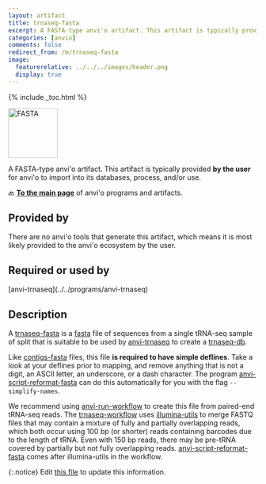 ```yaml
---
layout: artifact
title: trnaseq-fasta
excerpt: A FASTA-type anvi'o artifact. This artifact is typically provided by the user for anvi'o to import into its databases, process, and/or use.
categories: [anvio]
comments: false
redirect_from: /m/trnaseq-fasta
image:
  featurerelative: ../../../images/header.png
  display: true
---
```



{% include _toc.html %}


<img src="../../images/icons/FASTA.png" alt="FASTA" style="width:100px; border:none" />

A FASTA-type anvi'o artifact. This artifact is typically provided **by the user** for anvi'o to import into its databases, process, and/or use.

🔙 **[To the main page](../../)** of anvi'o programs and artifacts.

## Provided by


There are no anvi'o tools that generate this artifact, which means it is most likely provided to the anvi'o ecosystem by the user.


## Required or used by


<p style="text-align: left" markdown="1"><span class="artifact-r">[anvi-trnaseq](../../programs/anvi-trnaseq)</span></p>


## Description

A <span class="artifact-n">[trnaseq-fasta](/help/main/artifacts/trnaseq-fasta)</span> is a <span class="artifact-n">[fasta](/help/main/artifacts/fasta)</span> file of sequences from a single tRNA-seq sample of split that is suitable to be used by <span class="artifact-p">[anvi-trnaseq](/help/main/programs/anvi-trnaseq)</span> to create a <span class="artifact-n">[trnaseq-db](/help/main/artifacts/trnaseq-db)</span>.

Like <span class="artifact-n">[contigs-fasta](/help/main/artifacts/contigs-fasta)</span> files, this file **is required to have simple deflines**. Take a look at your deflines prior to mapping, and remove anything that is not a digit, an ASCII letter, an underscore, or a dash character. The program <span class="artifact-p">[anvi-script-reformat-fasta](/help/main/programs/anvi-script-reformat-fasta)</span> can do this automatically for you with the flag `--simplify-names`.

We recommend using <span class="artifact-p">[anvi-run-workflow](/help/main/programs/anvi-run-workflow)</span> to create this file from paired-end tRNA-seq reads. The [trnaseq-workflow](../../workflows/trnaseq/) uses [illumina-utils](https://github.com/merenlab/illumina-utils) to merge FASTQ files that may contain a mixture of fully and partially overlapping reads, which both occur using 100 bp (or shorter) reads containing barcodes due to the length of tRNA. Even with 150 bp reads, there may be pre-tRNA covered by partially but not fully overlapping reads. <span class="artifact-p">[anvi-script-reformat-fasta](/help/main/programs/anvi-script-reformat-fasta)</span> comes after illumina-utils in the workflow.


{:.notice}
Edit [this file](https://github.com/merenlab/anvio/tree/master/anvio/docs/artifacts/trnaseq-fasta.md) to update this information.

